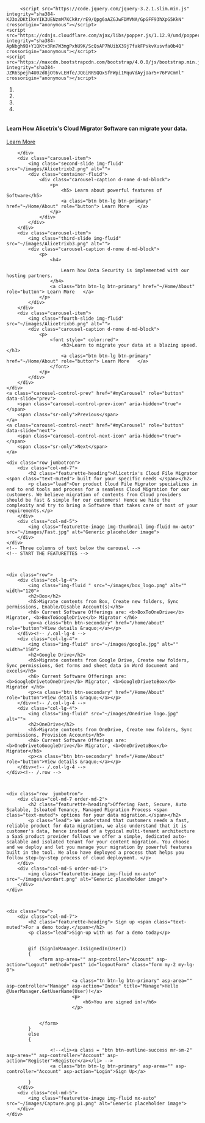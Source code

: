 

         <script src="https://code.jquery.com/jquery-3.2.1.slim.min.js" integrity="sha384-KJ3o2DKtIkvYIK3UENzmM7KCkRr/rE9/Qpg6aAZGJwFDMVNA/GpGFF93hXpG5KkN" crossorigin="anonymous"></script>
    <script src="https://cdnjs.cloudflare.com/ajax/libs/popper.js/1.12.9/umd/popper.min.js" integrity="sha384-ApNbgh9B+Y1QKtv3Rn7W3mgPxhU9K/ScQsAP7hUibX39j7fakFPskvXusvfa0b4Q" crossorigin="anonymous"></script>
    <script src="https://maxcdn.bootstrapcdn.com/bootstrap/4.0.0/js/bootstrap.min.js" integrity="sha384-JZR6Spejh4U02d8jOt6vLEHfe/JQGiRRSQQxSfFWpi1MquVdAyjUar5+76PVCmYl" crossorigin="anonymous"></script>

<div id="myCarousel" class="carousel slide" data-ride="carousel">
    <ol class="carousel-indicators">
        <li data-target="#myCarousel" data-slide-to="0" class="active"></li>
        <li data-target="#myCarousel" data-slide-to="1"></li>
        <li data-target="#myCarousel" data-slide-to="2"></li>
        <li data-target="#myCarousel" data-slide-to="3"></li>
    </ol>
    <div class="carousel-inner">
        <div class="carousel-item active">
            <img class="first-slide img-fluid" src="~/images/Alicetrix.png" alt="">
            <div class="carousel-caption d-none d-md-block">
                <p>
                    <h4> Learn How Alicetrix's Cloud Migrator Software can migrate your data.</h4>
                    <a class="btn btn-lg btn-primary" href="~/Home/About" role="button"> Learn More   </a>
                </p>
            </div>

        </div>
        <div class="carousel-item">
            <img class="second-slide img-fluid" src="~/images/Alicetrixb2.png" alt="">
            <div class="container-fluid">
                <div class="carousel-caption d-none d-md-block">
                    <p>
                        <h5> Learn about powerful features of Software</h5>
                        <a class="btn btn-lg btn-primary" href="~/Home/About" role="button"> Learn More   </a>
                    </p>
                </div>
            </div>
        </div>
        <div class="carousel-item">
            <img class="third-slide img-fluid" src="~/images/Alicetrixb3.png" alt="">
            <div class="carousel-caption d-none d-md-block">
                <p>
                    <h4>

                        Learn how Data Security is implemented with our hosting partners.
                    </h4>
                    <a class="btn btn-lg btn-primary" href="~/Home/About" role="button"> Learn More   </a>
                </p>
            </div>
        </div>
        <div class="carousel-item">
            <img class="fourth-slide img-fluid" src="~/images/Alicetrixb6.png" alt="">
            <div class="carousel-caption d-none d-md-block">
                <p>
                    <font style=" color:red">
                        <h3>Learn to migrate your data at a blazing speed.</h3>
                        <a class="btn btn-lg btn-primary" href="~/Home/About" role="button"> Learn More   </a>
                    </font>
                </p>
            </div>
        </div>
    </div>
    <a class="carousel-control-prev" href="#myCarousel" role="button" data-slide="prev">
        <span class="carousel-control-prev-icon" aria-hidden="true"></span>
        <span class="sr-only">Previous</span>
    </a>
    <a class="carousel-control-next" href="#myCarousel" role="button" data-slide="next">
        <span class="carousel-control-next-icon" aria-hidden="true"></span>
        <span class="sr-only">Next</span>
    </a>
</div>



<!-- Marketing messaging and featurettes
================================================== -->
<!-- Wrap the rest of the page in another container to center all the content. -->
<div class="container-fluid">

    <div class="row jumbotron">
        <div class="col-md-7">
            <h2 class="featurette-heading">Alicetrix's Cloud File Migrator <span class="text-muted"> built for your specific needs </span></h2>
            <p class="lead">Our product Cloud File Migrator specializes in end to end tools and process for a seamless Cloud Migration for our customers. We believe migration of contents from Cloud providers should be fast & simple for our customers! Hence we hide the complexity and try to bring a Software that takes care of most of your requirements.</p>
        </div>
        <div class="col-md-5">
            <img class="featurette-image img-thumbnail img-fluid mx-auto" src="~/images/Fast.jpg" alt="Generic placeholder image">
        </div>
    </div>
    <!-- Three columns of text below the carousel -->
    <!-- START THE FEATURETTES -->



    <div class="row">
        <div class="col-lg-4">
            <img class="img-fluid " src="~/images/box_logo.png" alt="" width="120">
            <h2>Box</h2>
            <h5>Migrate contents from Box, Create new folders, Sync permissions, Enable/Disable Account(s)</h5>
            <h6> Current Software Offerings are: <b>BoxToOneDrive</b> Migrator, <b>BoxToGoogleDrive</b> Migrator </h6>
            <p><a class="btn btn-secondary" href="/home/about" role="button">View details &raquo;</a></p>
        </div><!-- /.col-lg-4 -->
        <div class="col-lg-4">
            <img class="img-fluid" src="~/images/google.jpg" alt="" width="150">
            <h2>Google Drive</h2>
            <h5>Migrate contents from Google Drive, Create new folders, Sync permissions, Get forms and sheet data in Word document and excels</h5>
            <h6> Current Software Offerings are: <b>GoogleDrivetoOneDrive</b> Migrator, <b>GoogleDrivetoBox</b> Migrator </h6>
            <p><a class="btn btn-secondary" href="/Home/About" role="button">View details &raquo;</a></p>
        </div><!-- /.col-lg-4 -->
        <div class="col-lg-4">
            <img class="img-fluid" src="~/images/Onedrive logo.jpg" alt="">
            <h2>OneDrive</h2>
            <h5>Migrate contents from OneDrive, Create new folders, Sync permissions, Provision Accounts</h5>
            <h6> Current Software Offerings are: <b>OneDrivetoGoogleDrive</b> Migrator, <b>OneDrivetoBox</b> Migrator</h6>
            <p><a class="btn btn-secondary" href="/Home/About" role="button">View details &raquo;</a></p>
        </div><!-- /.col-lg-4 -->
    </div><!-- /.row -->



    <div class="row  jumbotron">
        <div class="col-md-7 order-md-2">
            <h2 class="featurette-heading">Offering Fast, Secure, Auto Scalable, Isloated Tenancy, Managed Migration Process <span class="text-muted"> options for your data migration.</span></h2>
            <p class="lead"> We understand that customers needs a fast, reliable product for data migration, we also understand that it is customer's data, hence instead of a typical multi-tenant architecture a SaaS product provider follows we offer a simple, dedicated auto-scalable and isolated tenant for your content migration. You choose and we deploy and let you manage your migration by powerful features built in the tool. We also have deployed a process that helps you follow step-by-step process of cloud deployment. </p>
        </div>
        <div class="col-md-5 order-md-1">
            <img class="featurette-image img-fluid mx-auto" src="~/images/wordart.png" alt="Generic placeholder image">
        </div>
    </div>



    <div class="row">
        <div class="col-md-7">
            <h2 class="featurette-heading"> Sign up <span class="text-muted">For a demo today.</span></h2>
            <p class="lead">Sign-up with us for a demo today</p>


            @if (SignInManager.IsSignedIn(User))
            {
                <form asp-area="" asp-controller="Account" asp-action="Logout" method="post" id="logoutForm" class="form my-2 my-lg-0">
                    
                            <a class="tn btn-lg btn-primary" asp-area="" asp-controller="Manage" asp-action="Index" title="Manage">Hello @UserManager.GetUserName(User)!</a>
                            <p>
                                <h6>You are signed in!</h6>
                            </p>
                       
                    
                </form>
            }
            else
            {
                
                    <!--<li><a class = "btn btn-outline-success mr-sm-2" asp-area="" asp-controller="Account" asp-action="Register">Register</a></li> -->
                    <a class="btn btn-lg btn-primary" asp-area="" asp-controller="Account" asp-action="Login">Sign Up</a>
                
            }
        </div>
        <div class="col-md-5">
            <img class="featurette-image img-fluid mx-auto" src="~/images/Capture.png p1.png" alt="Generic placeholder image">
        </div>
    </div>

</div>

